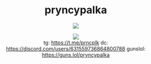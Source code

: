 <h1 align="center">pryncypalka</h1>

<p align="center">
  <a href="https://komarev.com/ghpvc">
    <img src="https://komarev.com/ghpvc/?username=pryncypalka777" />
  </a>
</p>

<p align="center">
  <a href="https://discord.com/users/631559736864800788">
    <img src="https://lanyard.cnrad.dev/api/631559736864800788?bg=171717&borderRadius=10px&idleMessage=%20" />
  </a>
  <br>
  tg: <a href="https://t.me/prncplk">https://t.me/prncplk</a>
  dc: <a href="https://discord.com/users/631559736864800788">https://discord.com/users/631559736864800788</a>
  gunslol: <a href="https://guns.lol/pryncypalka">https://guns.lol/pryncypalka</a>
</p> 
